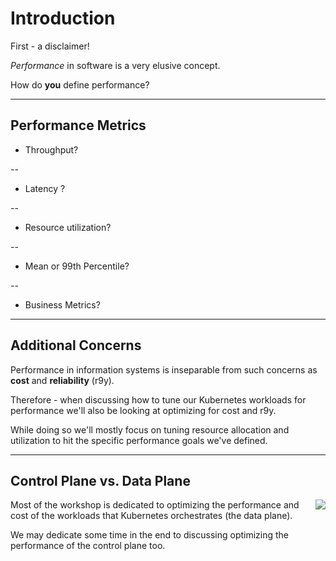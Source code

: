 # Introduction

First - a disclaimer!

*Performance* in software is a very elusive concept.

How do **you** define performance?

---
## Performance Metrics

- Throughput?

--

- Latency ?

--

- Resource utilization?

--

- Mean or 99th Percentile?

--

- Business Metrics?

---

## Additional Concerns
Performance in information systems is inseparable from such concerns as **cost** and **reliability** (r9y).

Therefore - when discussing how to tune our Kubernetes workloads for performance we'll also be looking at optimizing for cost and r9y.

While doing so we'll mostly focus on tuning resource allocation and utilization to hit the specific performance goals we've defined.


---

## Control Plane vs. Data Plane 

<img align="right" src="images/control-vs-data.png">

Most of the workshop is dedicated to optimizing the performance and cost of the workloads that Kubernetes orchestrates (the data plane).

We may dedicate some time in the end to discussing optimizing the performance of the control plane too.

<br clear="right"/>



